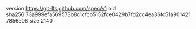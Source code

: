 version https://git-lfs.github.com/spec/v1
oid sha256:73a999efa569573b8c1cfcb5152fce0429b7fd2cc4ea36fc51a9014217856e08
size 2140
